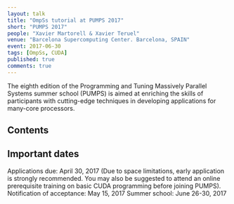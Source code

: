 ```yaml
---
layout: talk
title: "OmpSs tutorial at PUMPS 2017"
short: "PUMPS 2017"
people: "Xavier Martorell & Xavier Teruel"
venue: "Barcelona Supercomputing Center. Barcelona, SPAIN"
event: 2017-06-30
tags: [OmpSs, CUDA]
published: true
comments: true
---
```


The eighth edition of the Programming and Tuning Massively Parallel Systems
summer school (PUMPS) is aimed at enriching the skills of participants
with cutting-edge techniques in developing applications for many-core processors.


## Contents
 
## Important dates

Applications due: April 30, 2017 (Due to space limitations, early application is strongly recommended. You may also be suggested to attend an online prerequisite training on basic CUDA programming before joining PUMPS).
Notification of acceptance: May 15, 2017
Summer school: June 26-30, 2017
